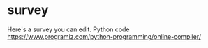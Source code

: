 # survey
Here's a survey you can edit. Python code https://www.programiz.com/python-programming/online-compiler/
